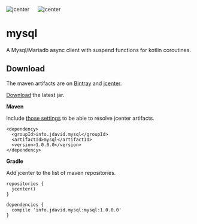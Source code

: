 ![jcenter](https://img.shields.io/badge/_jcenter_-1.0.0.0-6688ff.png?style=flat) &#x2003; ![jcenter](https://img.shields.io/badge/_Tests_-14/14-green.png?style=flat)
# mysql
A Mysql/Mariadb async client with suspend functions for kotlin coroutines.

## Download ##

The maven artifacts are on [Bintray](https://bintray.com/programingjd/maven/info.jdavid.mysql/view)
and [jcenter](https://bintray.com/search?query=info.jdavid.mysql).

[Download](https://bintray.com/artifact/download/programingjd/maven/info/jdavid/mysql/mysql/1.0.0.0/mysql-1.0.0.0.jar) the latest jar.

__Maven__

Include [those settings](https://bintray.com/repo/downloadMavenRepoSettingsFile/downloadSettings?repoPath=%2Fbintray%2Fjcenter)
 to be able to resolve jcenter artifacts.
```
<dependency>
  <groupId>info.jdavid.mysql</groupId>
  <artifactId>mysql</artifactId>
  <version>1.0.0.0</version>
</dependency>
```
__Gradle__

Add jcenter to the list of maven repositories.
```
repositories {
  jcenter()
}
```
```
dependencies {
  compile 'info.jdavid.mysql:mysql:1.0.0.0'
}
```